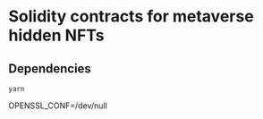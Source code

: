 # Solidity contracts for metaverse hidden NFTs
## Dependencies
```shell
yarn
```

OPENSSL_CONF=/dev/null
